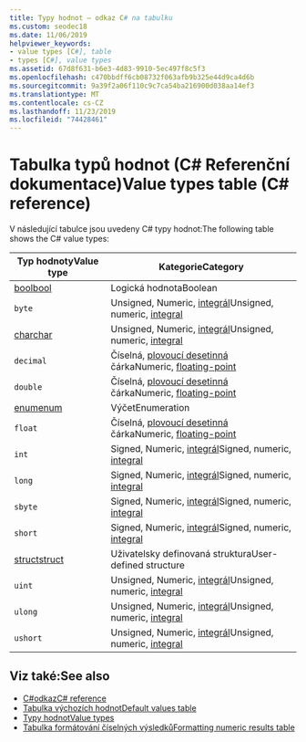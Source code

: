 ```yaml
---
title: Typy hodnot – odkaz C# na tabulku
ms.custom: seodec18
ms.date: 11/06/2019
helpviewer_keywords:
- value types [C#], table
- types [C#], value types
ms.assetid: 67d8f631-b6e3-4d83-9910-5ec497f8c5f3
ms.openlocfilehash: c470bbdff6cb08732f063afb9b325e44d9ca4d6b
ms.sourcegitcommit: 9a39f2a06f110c9c7ca54ba216900d038aa14ef3
ms.translationtype: MT
ms.contentlocale: cs-CZ
ms.lasthandoff: 11/23/2019
ms.locfileid: "74428461"
---
```

# <a name="value-types-table-c-reference"></a><span data-ttu-id="8d414-102">Tabulka typů hodnot (C# Referenční dokumentace)</span><span class="sxs-lookup"><span data-stu-id="8d414-102">Value types table (C# reference)</span></span>

<span data-ttu-id="8d414-103">V následující tabulce jsou uvedeny C# typy hodnot:</span><span class="sxs-lookup"><span data-stu-id="8d414-103">The following table shows the C# value types:</span></span>

|<span data-ttu-id="8d414-104">Typ hodnoty</span><span class="sxs-lookup"><span data-stu-id="8d414-104">Value type</span></span>|<span data-ttu-id="8d414-105">Kategorie</span><span class="sxs-lookup"><span data-stu-id="8d414-105">Category</span></span>|
|----------------|--------------|
|[<span data-ttu-id="8d414-106">bool</span><span class="sxs-lookup"><span data-stu-id="8d414-106">bool</span></span>](bool.md)|<span data-ttu-id="8d414-107">Logická hodnota</span><span class="sxs-lookup"><span data-stu-id="8d414-107">Boolean</span></span>|
|`byte`|<span data-ttu-id="8d414-108">Unsigned, Numeric, [integrál](../builtin-types/integral-numeric-types.md)</span><span class="sxs-lookup"><span data-stu-id="8d414-108">Unsigned, numeric, [integral](../builtin-types/integral-numeric-types.md)</span></span>|
|[<span data-ttu-id="8d414-109">char</span><span class="sxs-lookup"><span data-stu-id="8d414-109">char</span></span>](../builtin-types/char.md)|<span data-ttu-id="8d414-110">Unsigned, Numeric, [integrál](../builtin-types/integral-numeric-types.md)</span><span class="sxs-lookup"><span data-stu-id="8d414-110">Unsigned, numeric, [integral](../builtin-types/integral-numeric-types.md)</span></span>|
|`decimal`|<span data-ttu-id="8d414-111">Číselná, [plovoucí desetinná](../builtin-types/floating-point-numeric-types.md) čárka</span><span class="sxs-lookup"><span data-stu-id="8d414-111">Numeric, [floating-point](../builtin-types/floating-point-numeric-types.md)</span></span>|
|`double`|<span data-ttu-id="8d414-112">Číselná, [plovoucí desetinná](../builtin-types/floating-point-numeric-types.md) čárka</span><span class="sxs-lookup"><span data-stu-id="8d414-112">Numeric, [floating-point](../builtin-types/floating-point-numeric-types.md)</span></span>|
|[<span data-ttu-id="8d414-113">enum</span><span class="sxs-lookup"><span data-stu-id="8d414-113">enum</span></span>](enum.md)|<span data-ttu-id="8d414-114">Výčet</span><span class="sxs-lookup"><span data-stu-id="8d414-114">Enumeration</span></span>|
|`float`|<span data-ttu-id="8d414-115">Číselná, [plovoucí desetinná](../builtin-types/floating-point-numeric-types.md) čárka</span><span class="sxs-lookup"><span data-stu-id="8d414-115">Numeric, [floating-point](../builtin-types/floating-point-numeric-types.md)</span></span>|
|`int`|<span data-ttu-id="8d414-116">Signed, Numeric, [integrál](../builtin-types/integral-numeric-types.md)</span><span class="sxs-lookup"><span data-stu-id="8d414-116">Signed, numeric, [integral](../builtin-types/integral-numeric-types.md)</span></span>|
|`long`|<span data-ttu-id="8d414-117">Signed, Numeric, [integrál](../builtin-types/integral-numeric-types.md)</span><span class="sxs-lookup"><span data-stu-id="8d414-117">Signed, numeric, [integral](../builtin-types/integral-numeric-types.md)</span></span>|
|`sbyte`|<span data-ttu-id="8d414-118">Signed, Numeric, [integrál](../builtin-types/integral-numeric-types.md)</span><span class="sxs-lookup"><span data-stu-id="8d414-118">Signed, numeric, [integral](../builtin-types/integral-numeric-types.md)</span></span>|
|`short`|<span data-ttu-id="8d414-119">Signed, Numeric, [integrál](../builtin-types/integral-numeric-types.md)</span><span class="sxs-lookup"><span data-stu-id="8d414-119">Signed, numeric, [integral](../builtin-types/integral-numeric-types.md)</span></span>|
|[<span data-ttu-id="8d414-120">struct</span><span class="sxs-lookup"><span data-stu-id="8d414-120">struct</span></span>](struct.md)|<span data-ttu-id="8d414-121">Uživatelsky definovaná struktura</span><span class="sxs-lookup"><span data-stu-id="8d414-121">User-defined structure</span></span>|
|`uint`|<span data-ttu-id="8d414-122">Unsigned, Numeric, [integrál](../builtin-types/integral-numeric-types.md)</span><span class="sxs-lookup"><span data-stu-id="8d414-122">Unsigned, numeric, [integral](../builtin-types/integral-numeric-types.md)</span></span>|
|`ulong`|<span data-ttu-id="8d414-123">Unsigned, Numeric, [integrál](../builtin-types/integral-numeric-types.md)</span><span class="sxs-lookup"><span data-stu-id="8d414-123">Unsigned, numeric, [integral](../builtin-types/integral-numeric-types.md)</span></span>|
|`ushort`|<span data-ttu-id="8d414-124">Unsigned, Numeric, [integrál](../builtin-types/integral-numeric-types.md)</span><span class="sxs-lookup"><span data-stu-id="8d414-124">Unsigned, numeric, [integral](../builtin-types/integral-numeric-types.md)</span></span>|

## <a name="see-also"></a><span data-ttu-id="8d414-125">Viz také:</span><span class="sxs-lookup"><span data-stu-id="8d414-125">See also</span></span>

- [<span data-ttu-id="8d414-126">C#odkaz</span><span class="sxs-lookup"><span data-stu-id="8d414-126">C# reference</span></span>](../index.md)
- [<span data-ttu-id="8d414-127">Tabulka výchozích hodnot</span><span class="sxs-lookup"><span data-stu-id="8d414-127">Default values table</span></span>](default-values-table.md)
- [<span data-ttu-id="8d414-128">Typy hodnot</span><span class="sxs-lookup"><span data-stu-id="8d414-128">Value types</span></span>](value-types.md)
- [<span data-ttu-id="8d414-129">Tabulka formátování číselných výsledků</span><span class="sxs-lookup"><span data-stu-id="8d414-129">Formatting numeric results table</span></span>](formatting-numeric-results-table.md)
